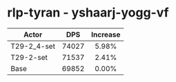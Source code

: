 # rlp-tyran - yshaarj-yogg-vf
| Actor | DPS | Increase |
|---|:---:|:---:|
|T29-2_4-set|74027|5.98%|
|T29-2-set|71537|2.41%|
|Base|69852|0.00%|
